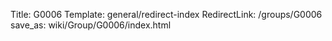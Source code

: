 Title: G0006
Template: general/redirect-index
RedirectLink: /groups/G0006
save_as: wiki/Group/G0006/index.html
